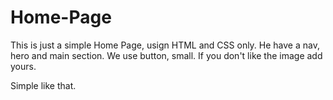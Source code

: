 # Home-Page

This is just a simple Home Page, usign HTML and CSS only.
He have a nav, hero and main section.
We use button, small. If you don't like the image add yours.

Simple like that.
